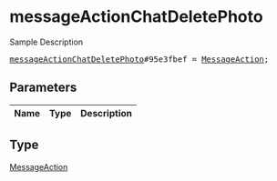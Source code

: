 # messageActionChatDeletePhoto

Sample Description

<pre>
<a href="../constructor/messageActionChatDeletePhoto.md">messageActionChatDeletePhoto</a>#95e3fbef = <a href="../type/MessageAction.md">MessageAction</a>;
</pre>

## Parameters

| Name | Type | Description |
|------|:----:|-------------|

## Type

[MessageAction](../type/MessageAction.md)
